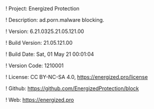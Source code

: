 ! Project: Energized Protection

! Description: ad.porn.malware blocking.

! Version: 6.21.0325.21.05.121.00

! Build Version: 21.05.121.00

! Build Date: Sat, 01 May 21 00:01:04

! Version Code: 1210001

! License: CC BY-NC-SA 4.0, https://energized.pro/license

! Github: https://github.com/EnergizedProtection/block

! Web: https://energized.pro
